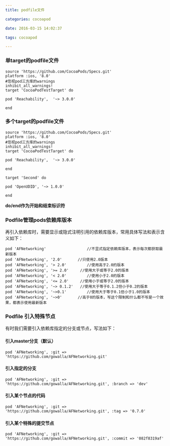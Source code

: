 ```yaml
---
title: podfile文件

categories: cocoapod

date: 2016-03-15 14:02:37

tags: cocoapod

---
```


### 单target的podfile文件

```
source 'https://github.com/CocoaPods/Specs.git'
platform :ios, '8.0'
#忽视pod三方库的warnings
inhibit_all_warnings!
target 'CocoaPodTestTarget' do

pod 'Reachability',  '~> 3.0.0'

end
```

###  多个target的podfile文件

```
source 'https://github.com/CocoaPods/Specs.git'
platform :ios, '8.0'
#忽视pod三方库的warnings
inhibit_all_warnings!
target 'CocoaPodTestTarget' do

pod 'Reachability',  '~> 3.0.0'

end

target 'Second' do

pod 'OpenUDID', '~> 1.0.0'

end
```

**do/end作为开始和结束标识符**

### Podfile管理pods依赖库版本

再引入依赖库时，需要显示或隐式注明引用的依赖库版本，常用具体写法和表示含义如下：

```
pod 'AFNetworking'      			//不显式指定依赖库版本，表示每次都获取最新版本
pod 'AFNetworking', '2.0'     	//只使用2.0版本
pod 'AFNetworking', '> 2.0'     	//使用高于2.0的版本
pod 'AFNetworking', '>= 2.0'     //使用大于或等于2.0的版本
pod 'AFNetworking', '< 2.0'     	//使用小于2.0的版本
pod 'AFNetworking', '<= 2.0'     //使用小于或等于2.0的版本
pod 'AFNetworking', '~> 0.1.2'   //使用大于等于0.1.2但小于0.2的版本
pod 'AFNetworking', '~>0.1'     	//使用大于等于0.1但小于1.0的版本
pod 'AFNetworking', '~>0'     	//高于0的版本，写这个限制和什么都不写是一个效果，都表示使用最新版本
```

### Podfile 引入特殊节点
有时我们需要引入依赖库指定的分支或节点，写法如下：

#### 引入master分支（默认）
	pod 'AFNetworking', :git => 'https://github.com/gowalla/AFNetworking.git'

#### 引入指定的分支
	pod 'AFNetworking', :git => 'https://github.com/gowalla/AFNetworking.git', :branch => 'dev'

#### 引入某个节点的代码
	pod 'AFNetworking', :git => 'https://github.com/gowalla/AFNetworking.git', :tag => '0.7.0'

#### 引入某个特殊的提交节点
	pod 'AFNetworking', :git => 'https://github.com/gowalla/AFNetworking.git', :commit => '082f8319af'
